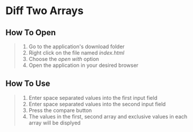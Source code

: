 # Diff Two Arrays

## How To Open
> 1. Go to the application's download folder
> 2. Right click on the file named _index.html_
> 3. Choose the _open with_ option
> 4. Open the application in your desired browser

## How To Use
> 1. Enter space separated values into the first input field
> 2. Enter space separated values into the second input field
> 3. Press the compare button
> 4. The values in the first, second array and exclusive values in each array will be displyed